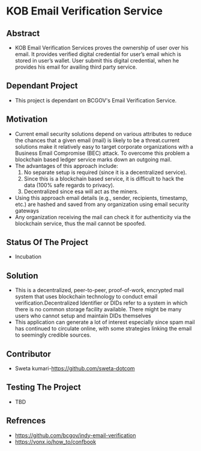 # KOB Email Verification Service
##  Abstract
 *  KOB Email Verification Services proves the ownership of user over his email. It provides verified digital credential for user’s email which is stored in user’s wallet. User     submit this digital credential, when he provides his email for availing third party service.
 
##  Dependant Project
 *  This project is dependant on BCGOV's Email Verification Service.
 
##  Motivation
 *  Current email security solutions depend on various attributes to reduce the chances that a given email (mail) is likely to be a threat.current solutions make it relatively       easy to target corporate organizations with a Business Email Compromise (BEC) attack. To overcome this problem a blockchain based ledger service marks down an outgoing mail.
 *  The advantages of this approach include:
     1. No separate setup is required (since it is a decentralized service).
     2. Since this is a blockchain based service, it is difficult to hack the data (100% safe regards to privacy).
     3. Decentralized since esa will act as the miners.
 *  Using this approach email details (e.g., sender, recipients, timestamp, etc.) are hashed and saved from any organization using email security gateways
 *  Any organization receiving the mail can check it for authenticity via the blockchain service, thus the mail cannot be spoofed.

##  Status Of The Project
 *  Incubation
 
## Solution
 *  This is a decentralized, peer-to-peer, proof-of-work, encrypted mail system that uses blockchain technology to conduct email verification.Decentralized Identifier or DIDs       refer to a system in which there is no common storage facility available. There might be many users who cannot setup and maintain DIDs themselves 
 *  This application can generate a lot of interest especially since spam mail has continued to circulate online, with some strategies linking the email to seemingly credible       sources.
 
## Contributor
 * Sweta kumari-https://github.com/sweta-dotcom
 
## Testing The Project
*  TBD

## Refrences
 * https://github.com/bcgov/indy-email-verification
 * https://vonx.io/how_to/confbook























